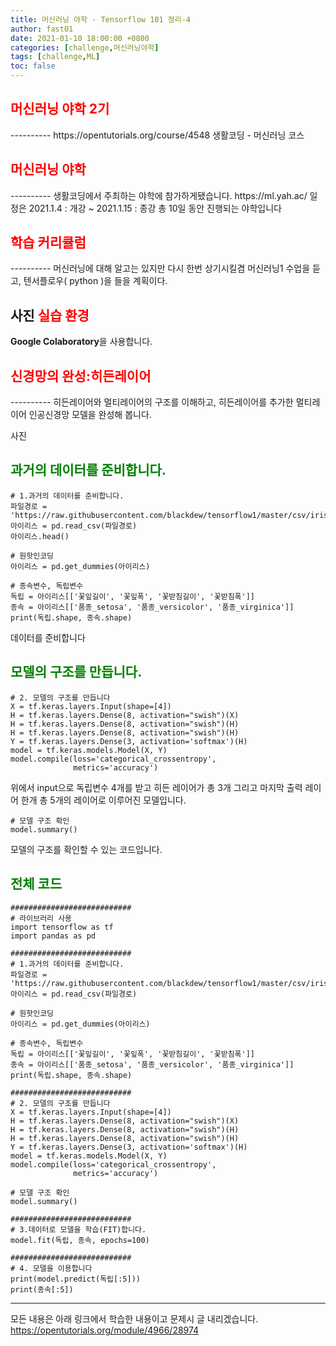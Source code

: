 ```yaml
---
title: 머신러닝 야학 - Tensorflow 101 정리-4
author: fast01
date: 2021-01-10 18:00:00 +0800
categories: [challenge,머신러닝야학]
tags: [challenge,ML]
toc: false
---
```


<h2><span style="color:red">머신러닝 야학 2기 </span></h2>
----------
https://opentutorials.org/course/4548
생활코딩 - 머신러닝 코스 


<h2><span style="color:red"> 머신러닝 야학 </span></h2>
----------
생활코딩에서 주최하는 야학에 참가하게됐습니다.
https://ml.yah.ac/
일정은 2021.1.4 : 개강 ~ 2021.1.15 : 종강 
총 10일 동안 진행되는 야학입니다

<h2><span style="color:red"> 학습 커리큘럼</span></h2>
----------
머신러닝에 대해 알고는 있지만 다시 한번 상기시킬겸 머신러닝1 수업을 듣고,
텐서플로우( python )을 들을 계획이다.

사진
<span style="color:red">실습 환경 </span>
----------

**Google Colaboratory**을 사용합니다.

<h2><span style="color:red"> 신경망의 완성:히든레이어 </span></h2>
----------
히든레이어와 멀티레이어의 구조를 이해하고, 히든레이어를 추가한 멀티레이어 인공신경망 모델을 완성해 봅니다. 

사진

<span style="color:green">과거의 데이터를 준비합니다. </span>
----------

	# 1.과거의 데이터를 준비합니다.
	파일경로 = 'https://raw.githubusercontent.com/blackdew/tensorflow1/master/csv/iris.csv'
	아이리스 = pd.read_csv(파일경로)
	아이리스.head()
	 
	# 원핫인코딩
	아이리스 = pd.get_dummies(아이리스)
	 
	# 종속변수, 독립변수
	독립 = 아이리스[['꽃잎길이', '꽃잎폭', '꽃받침길이', '꽃받침폭']]
	종속 = 아이리스[['품종_setosa', '품종_versicolor', '품종_virginica']]
	print(독립.shape, 종속.shape)
데이터를 준비합니다


<span style="color:green">모델의 구조를 만듭니다. </span>
----------

	# 2. 모델의 구조를 만듭니다
	X = tf.keras.layers.Input(shape=[4])
	H = tf.keras.layers.Dense(8, activation="swish")(X)
	H = tf.keras.layers.Dense(8, activation="swish")(H)
	H = tf.keras.layers.Dense(8, activation="swish")(H)
	Y = tf.keras.layers.Dense(3, activation='softmax')(H)
	model = tf.keras.models.Model(X, Y)
	model.compile(loss='categorical_crossentropy',
	              metrics='accuracy')
 
위에서 input으로 독립변수 4개를 받고 
히든 레이어가 총 3개 그리고 마지막 출력 레이어 한개 
총 5개의 레이어로 이루어진 모델입니다.


	# 모델 구조 확인
	model.summary()
모델의 구조를 확인할 수 있는 코드입니다.



<span style="color:green">전체 코드</span>
----------

	###########################
	# 라이브러리 사용
	import tensorflow as tf
	import pandas as pd
	 
	###########################
	# 1.과거의 데이터를 준비합니다.
	파일경로 = 'https://raw.githubusercontent.com/blackdew/tensorflow1/master/csv/iris.csv'
	아이리스 = pd.read_csv(파일경로)
	 
	# 원핫인코딩
	아이리스 = pd.get_dummies(아이리스)
	 
	# 종속변수, 독립변수
	독립 = 아이리스[['꽃잎길이', '꽃잎폭', '꽃받침길이', '꽃받침폭']]
	종속 = 아이리스[['품종_setosa', '품종_versicolor', '품종_virginica']]
	print(독립.shape, 종속.shape)
	 
	###########################
	# 2. 모델의 구조를 만듭니다
	X = tf.keras.layers.Input(shape=[4])
	H = tf.keras.layers.Dense(8, activation="swish")(X)
	H = tf.keras.layers.Dense(8, activation="swish")(H)
	H = tf.keras.layers.Dense(8, activation="swish")(H)
	Y = tf.keras.layers.Dense(3, activation='softmax')(H)
	model = tf.keras.models.Model(X, Y)
	model.compile(loss='categorical_crossentropy',
	              metrics='accuracy')
	 
	# 모델 구조 확인
	model.summary()
	 
	###########################
	# 3.데이터로 모델을 학습(FIT)합니다.
	model.fit(독립, 종속, epochs=100)
	 
	###########################
	# 4. 모델을 이용합니다
	print(model.predict(독립[:5]))
	print(종속[:5])

----------
모든 내용은 아래 링크에서 학습한 내용이고 문제시 글 내리겠습니다.
https://opentutorials.org/module/4966/28974

